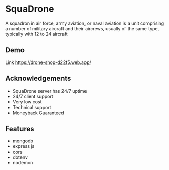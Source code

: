 # SquaDrone

A squadron in air force, army aviation, or naval aviation is a unit comprising a number of military aircraft and their aircrews, usually of the same type, typically with 12 to 24 aircraft

## Demo

Link https://drone-shop-d22f5.web.app/

## Acknowledgements

- SquaDrone server has 24/7 uptime
- 24/7 client support
- Very low cost
- Technical support
- Moneyback Guaranteed

## Features

- mongodb
- express js
- cors
- dotenv
- nodemon
